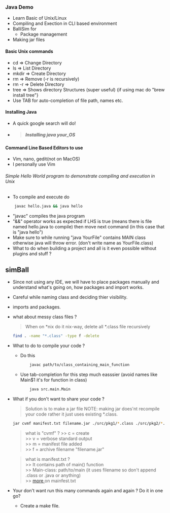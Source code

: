 ### Java Demo
- Learn Basic of Unix/Linux
- Compiling and Exection in CLI based environment
- BalliSim for
	* Package management
- Making jar files

####  Basic Unix commands
- cd => Change Directory
- ls => List Directory
- mkdir => Create Directory
- rm => Remove (-r is recursively)
- rm -r => Delete Directory
- tree => Shows directory Structures (super useful) {if using mac do "brew install tree"}
- Use TAB for auto-completion of file path, names etc.

#### Installing Java

- A quick google search will do! 
- > ##### Installing java your_OS

#### Command Line Based Editors to use

- Vim, nano, gedit(not on MacOS)
- I personally use Vim

###### Simple Hello World program to demonstrate compiling and execution in Unix

- To compile and execute do

```bash
	javac hello.java && java hello
```
- "javac" compiles the java program
- "&&" operator works as expected if LHS is true (means there is file named hello.java to compile) then move next command (in this case that is "java hello")
- Make sure to while running "java YourFile" contains MAIN class otherwise java will throw error. (don't write name as YourFile.class)
- What to do when building a project and all is it even possible without plugins and stuff ?

## simBall

* Since not using any IDE, we will have to place packages manually and understand what's going on, how packages and import works.
* Careful while naming class and deciding thier visibility.
* imports and packages.


* what about messy class files ?
	> When on *nix do it nix-way, delete all *.class file recursively 
	 ```bash
	 find . -name "*.class" -type f -delete
	 ```

* What to do to compile your code ?
	- Do this
		```bash
			javac path/to/class_containing_main_function
		```
	- Use tab-completion for this step much easssier (avoid names like Main$1 it's for function in class)
		```bash
			java src.main.Main  
		```
* What if you don't want to share your code ?
	> Solution is to make a jar file
	> NOTE: making jar does'nt recompile your code rather it just uses existing *.class.
	```bash
	jar cvmf manifest.txt filename.jar ./src/pkg1/*.class ./src/pkg2/*.class
	```
	> what is "cvmf" ?
		>> c = create  
		>> v = verbose standard output  
		>> m = manifest file added  
		>> f = archive filename "filename.jar"  

	> what is manifest.txt ?  
		>> It contains path of main() function  
		>> Main-class: path/to/main  (it uses filename so don't append .class or .java or anything)</br>
		>> [ more ]( https://docs.oracle.com/javase/tutorial/deployment/jar/manifestindex.html ) on mainfest.txt
	
* Your don't want run this many commands again and again ? Do it in one go?
	- Create a make file.


